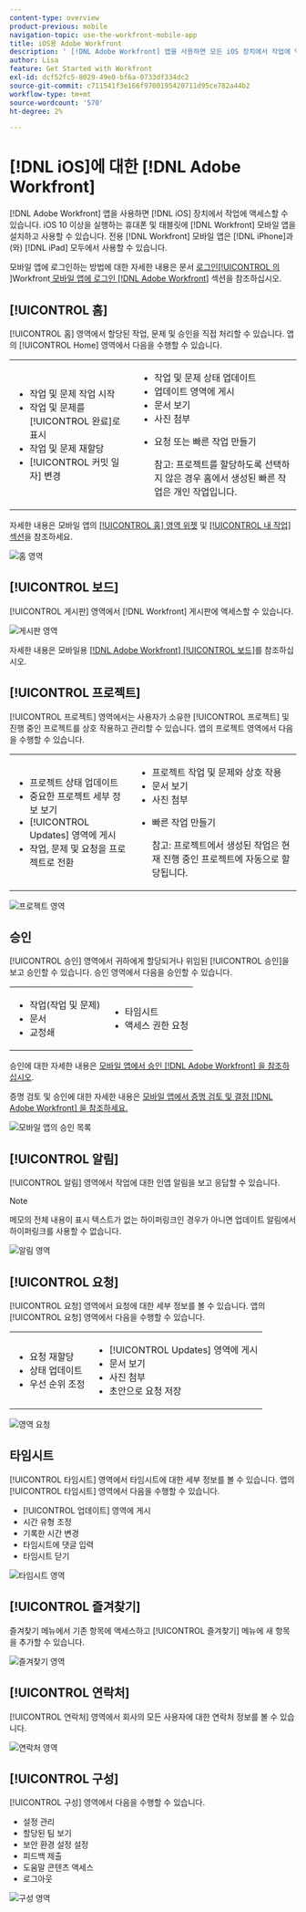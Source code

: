 ```yaml
---
content-type: overview
product-previous: mobile
navigation-topic: use-the-workfront-mobile-app
title: iOS용 Adobe Workfront
description: ' [!DNL Adobe Workfront] 앱을 사용하면 모든 iOS 장치에서 작업에 액세스할 수 있습니다. iOS 10 이상을 실행하는 휴대폰 및 태블릿에  [!DNL Workfront] 모바일 앱을 설치하고 사용할 수 있습니다. iPhone과 iPad 모두에서 전용 [!DNL Workfront] 모바일 앱을 사용할 수 있습니다.'
author: Lisa
feature: Get Started with Workfront
exl-id: dcf52fc5-8029-49e0-bf6a-0733df334dc2
source-git-commit: c711541f3e166f9700195420711d95ce782a44b2
workflow-type: tm+mt
source-wordcount: '570'
ht-degree: 2%

---
```


# [!DNL iOS]에 대한 [!DNL Adobe Workfront]

[!DNL Adobe Workfront] 앱을 사용하면 [!DNL iOS] 장치에서 작업에 액세스할 수 있습니다. iOS 10 이상을 실행하는 휴대폰 및 태블릿에 [!DNL Workfront] 모바일 앱을 설치하고 사용할 수 있습니다. 전용 [!DNL Workfront] 모바일 앱은 [!DNL iPhone]과(와) [!DNL iPad] 모두에서 사용할 수 있습니다.

모바일 앱에 로그인하는 방법에 대한 자세한 내용은 문서 [로그인[!UICONTROL 의 ]](../../../workfront-basics/manage-your-account-and-profile/managing-your-workfront-account/log-in-to-workfront.md#log)Workfront[ 모바일 앱에 로그인 [!DNL Adobe Workfront]](../../../workfront-basics/manage-your-account-and-profile/managing-your-workfront-account/log-in-to-workfront.md) 섹션을 참조하십시오.

## [!UICONTROL 홈]

[!UICONTROL 홈] 영역에서 할당된 작업, 문제 및 승인을 직접 처리할 수 있습니다. 앱의 [!UICONTROL Home] 영역에서 다음을 수행할 수 있습니다.

<table style="table-layout:auto"> 
 <col> 
 <col> 
 <tbody> 
  <tr> 
   <td> 
    <ul> 
     <li>작업 및 문제 작업 시작</li> 
     <li>작업 및 문제를 [!UICONTROL 완료]로 표시</li> 
     <li>작업 및 문제 재할당</li> 
     <li>[!UICONTROL 커밋 일자] 변경</li> 
    </ul> </td> 
   <td> 
    <ul> 
     <li>작업 및 문제 상태 업데이트</li> 
     <li>업데이트 영역에 게시</li> 
     <li>문서 보기</li> 
     <li>사진 첨부</li> 
     <li> <p>요청 또는 빠른 작업 만들기</p> <p>참고: 프로젝트를 할당하도록 선택하지 않은 경우 홈에서 생성된 빠른 작업은 개인 작업입니다.</p> </li> 
    </ul> </td> 
  </tr> 
 </tbody> 
</table>

자세한 내용은 모바일 앱의 [[!UICONTROL 홈] 영역 위젯](../../../workfront-basics/mobile-apps/using-the-workfront-mobile-app/home-area-widgets-mobile.md) 및 [[!UICONTROL 내 작업] 섹션](../../../workfront-basics/mobile-apps/using-the-workfront-mobile-app/my-work-section-mobile.md)을 참조하세요.

![홈 영역](assets/mobile-home-area.png)

## [!UICONTROL 보드]

[!UICONTROL 게시판] 영역에서 [!DNL Workfront] 게시판에 액세스할 수 있습니다.

![게시판 영역](assets/mobile-all-boards-displayed.png)

자세한 내용은 모바일용 [[!DNL Adobe Workfront] [!UICONTROL 보드]](/help/quicksilver/workfront-basics/mobile-apps/using-the-workfront-mobile-app/mobile-boards.md)를 참조하십시오.

## [!UICONTROL 프로젝트]

[!UICONTROL 프로젝트] 영역에서는 사용자가 소유한 [!UICONTROL 프로젝트] 및 진행 중인 프로젝트를 상호 작용하고 관리할 수 있습니다. 앱의 프로젝트 영역에서 다음을 수행할 수 있습니다.

<table style="table-layout:auto"> 
 <col> 
 <col> 
 <tbody> 
  <tr> 
   <td> 
    <ul> 
     <li>프로젝트 상태 업데이트</li> 
     <li>중요한 프로젝트 세부 정보 보기</li> 
     <li>[!UICONTROL Updates] 영역에 게시</li> 
     <li>작업, 문제 및 요청을 프로젝트로 전환</li> 
    </ul> </td> 
   <td> 
    <ul> 
     <li>프로젝트 작업 및 문제와 상호 작용</li> 
     <li>문서 보기</li> 
     <li>사진 첨부</li> 
     <li> <p>빠른 작업 만들기</p> <p>참고: 프로젝트에서 생성된 작업은 현재 진행 중인 프로젝트에 자동으로 할당됩니다. </p> </li> 
    </ul> </td> 
  </tr> 
 </tbody> 
</table>

![프로젝트 영역](assets/mobile-projects-area.png)

## 승인

[!UICONTROL 승인] 영역에서 귀하에게 할당되거나 위임된 [!UICONTROL 승인]을 보고 승인할 수 있습니다. 승인 영역에서 다음을 승인할 수 있습니다.

<table style="table-layout:auto">
 <col>
 <col>
 <tbody>
  <tr>
   <td>
    <ul>
     <li>작업(작업 및 문제)</li>
     <li>문서</li>
     <li>교정쇄 </li>
    </ul> </td>
   <td>
    <ul>
     <li>타임시트</li>
     <li>액세스 권한 요청</li>
    </ul> </td>
  </tr>
 </tbody>
</table>

승인에 대한 자세한 내용은 [모바일 앱에서 승인 [!DNL Adobe Workfront] 을 참조하십시오](../../../workfront-basics/mobile-apps/using-the-workfront-mobile-app/approvals-in-mobile-app.md).

증명 검토 및 승인에 대한 자세한 내용은 [모바일 앱에서 증명 검토 및 결정 [!DNL Adobe Workfront] 을 참조하세요.](../../../workfront-basics/mobile-apps/using-the-workfront-mobile-app/work-with-proofs-in-mobile-app.md)

![모바일 앱의 승인 목록](assets/mobile-approvals-adobe-350x574.png)

## [!UICONTROL 알림]

[!UICONTROL 알림] 영역에서 작업에 대한 인앱 알림을 보고 응답할 수 있습니다.

>[!NOTE]
>메모의 전체 내용이 표시 텍스트가 없는 하이퍼링크인 경우가 아니면 업데이트 알림에서 하이퍼링크를 사용할 수 없습니다.

![알림 영역](assets/mobile-notifications-area.png)

## [!UICONTROL 요청]

[!UICONTROL 요청] 영역에서 요청에 대한 세부 정보를 볼 수 있습니다. 앱의 [!UICONTROL 요청] 영역에서 다음을 수행할 수 있습니다.

<table style="table-layout:auto">
 <col>
 <col>
 <tbody>
  <tr>
   <td>
    <ul>
     <li>요청 재할당</li>
     <li>상태 업데이트</li>
     <li>우선 순위 조정</li>
    </ul> </td>
   <td>
    <ul>
     <li>[!UICONTROL Updates] 영역에 게시</li>
     <li>문서 보기</li>
     <li>사진 첨부</li>
     <li>초안으로 요청 저장</li>
    </ul> </td>
  </tr>
 </tbody>
</table>

![영역 요청](assets/mobile-requests-area.png)

## 타임시트

[!UICONTROL 타임시트] 영역에서 타임시트에 대한 세부 정보를 볼 수 있습니다. 앱의 [!UICONTROL 타임시트] 영역에서 다음을 수행할 수 있습니다.

* [!UICONTROL 업데이트] 영역에 게시
* 시간 유형 조정
* 기록한 시간 변경
* 타임시트에 댓글 입력
* 타임시트 닫기

![타임시트 영역](assets/mobile-timesheets-area.png)

## [!UICONTROL 즐겨찾기]

즐겨찾기 메뉴에서 기존 항목에 액세스하고 [!UICONTROL 즐겨찾기] 메뉴에 새 항목을 추가할 수 있습니다.

![즐겨찾기 영역](assets/mobile-favorites-area.png)

## [!UICONTROL 연락처]

[!UICONTROL 연락처] 영역에서 회사의 모든 사용자에 대한 연락처 정보를 볼 수 있습니다.

![연락처 영역](assets/mobile-contacts-area.png)

## [!UICONTROL 구성]

[!UICONTROL 구성] 영역에서 다음을 수행할 수 있습니다.

* 설정 관리
* 할당된 팀 보기
* 보안 환경 설정 설정
* 피드백 제출
* 도움말 콘텐츠 액세스
* 로그아웃

![구성 영역](assets/ios-configuration-area.png)
